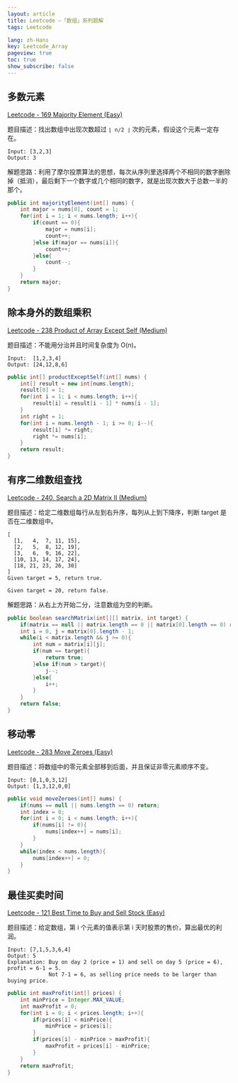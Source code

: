 ```yaml
---
layout: article
title: Leetcode —「数组」系列题解
tags: Leetcode

lang: zh-Hans
key: Leetcode_Array
pageview: true
toc: true
show_subscribe: false
---
```


## 多数元素

[Leetcode - 169 Majority Element (Easy)](https://leetcode.com/problems/majority-element/)

题目描述：找出数组中出现次数超过 `⌊ n/2 ⌋` 次的元素，假设这个元素一定存在。

```
Input: [3,2,3]
Output: 3
```

解题思路：利用了摩尔投票算法的思想，每次从序列里选择两个不相同的数字删除掉（抵消），最后剩下一个数字或几个相同的数字，就是出现次数大于总数一半的那个。

```java
public int majorityElement(int[] nums) {
    int major = nums[0], count = 1;
    for(int i = 1; i < nums.length; i++){
        if(count == 0){
            major = nums[i];
            count++;
        }else if(major == nums[i]){
            count++;
        }else{
            count--;
        }
    }
    return major;
}
```

## 除本身外的数组乘积

[Leetcode - 238 Product of Array Except Self (Medium)](https://leetcode.com/problems/product-of-array-except-self/)

题目描述：不能用分治并且时间复杂度为 O(n)。

```
Input:  [1,2,3,4]
Output: [24,12,8,6]
```

```java
public int[] productExceptSelf(int[] nums) {
    int[] result = new int[nums.length];
    result[0] = 1;
    for(int i = 1; i < nums.length; i++){
        result[i] = result[i - 1] * nums[i - 1];
    }
    int right = 1;
    for(int i = nums.length - 1; i >= 0; i--){
        result[i] *= right;
        right *= nums[i];
    }
    return result;
}
```

## 有序二维数组查找

[Leetcode - 240. Search a 2D Matrix II (Medium)](https://leetcode.com/problems/search-a-2d-matrix-ii/)

题目描述：给定二维数组每行从左到右升序，每列从上到下降序，判断 target 是否在二维数组中。

```
[
  [1,   4,  7, 11, 15],
  [2,   5,  8, 12, 19],
  [3,   6,  9, 16, 22],
  [10, 13, 14, 17, 24],
  [18, 21, 23, 26, 30]
]
Given target = 5, return true.

Given target = 20, return false.
```

解题思路：从右上方开始二分，注意数组为空的判断。

```java
public boolean searchMatrix(int[][] matrix, int target) {
    if(matrix == null || matrix.length == 0 || matrix[0].length == 0) return false;
    int i = 0, j = matrix[0].length - 1;
    while(i < matrix.length && j >= 0){
        int num = matrix[i][j];
        if(num == target){
            return true;
        }else if(num > target){
            j--;
        }else{
            i++;
        }
    }
    return false;
}
```

## 移动零

[Leetcode - 283 Move Zeroes (Easy)](https://leetcode.com/problems/move-zeroes/)

题目描述：将数组中的零元素全部移到后面，并且保证非零元素顺序不变。

```
Input: [0,1,0,3,12]
Output: [1,3,12,0,0]
```

```java
public void moveZeroes(int[] nums) {
    if(nums == null || nums.length == 0) return;
    int index = 0;
    for(int i = 0; i < nums.length; i++){
        if(nums[i] != 0){
            nums[index++] = nums[i];
        }
    }
    while(index < nums.length){
        nums[index++] = 0;
    }
}
```

## 最佳买卖时间

[Leetcode - 121 Best Time to Buy and Sell Stock (Easy)](https://leetcode.com/problems/best-time-to-buy-and-sell-stock/)

题目描述：给定数组，第 i 个元素的值表示第 i 天时股票的售价，算出最优的利润。

```
Input: [7,1,5,3,6,4]
Output: 5
Explanation: Buy on day 2 (price = 1) and sell on day 5 (price = 6), profit = 6-1 = 5.
             Not 7-1 = 6, as selling price needs to be larger than buying price.
```

```java
public int maxProfit(int[] prices) {
    int minPrice = Integer.MAX_VALUE;
    int maxProfit = 0;
    for(int i = 0; i < prices.length; i++){
        if(prices[i] < minPrice){
            minPrice = prices[i];
        }
        if(prices[i] - minPrice > maxProfit){
            maxProfit = prices[i] - minPrice;
        }
    }
    return maxProfit;
}
```